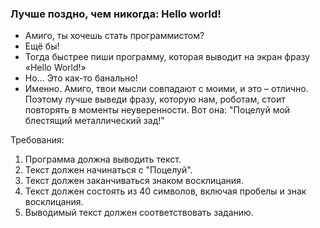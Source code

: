 
### Лучше поздно, чем никогда: Hello world!

- Амиго, ты хочешь стать программистом?
- Ещё бы!
- Тогда быстрее пиши программу, которая выводит на экран фразу «Hello World!»
- Но… Это как-то банально!
- Именно. Амиго, твои мысли совпадают с моими, и это – отлично. Поэтому лучше выведи фразу,
которую нам, роботам, стоит повторять в моменты неуверенности. Вот она: "Поцелуй мой блестящий металлический зад!"


Требования:
1.	Программа должна выводить текст.
2.	Текст должен начинаться с &quot;Поцелуй&quot;.
3.	Текст должен заканчиваться знаком восклицания.
4.	Текст должен состоять из 40 символов, включая пробелы и знак восклицания.
5.	Выводимый текст должен соответствовать заданию.


